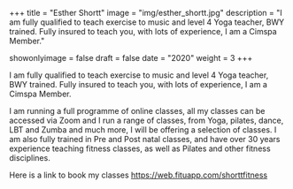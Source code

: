 +++
title = "Esther Shortt"
image = "img/esther_shortt.jpg"
description = "I am fully qualified to teach exercise to music and level 4 Yoga teacher, BWY trained. Fully insured to teach you, with lots of experience, I am a Cimspa Member."

showonlyimage = false
draft = false
date = "2020"
weight = 3
+++

I am fully qualified to teach exercise to music and level 4 Yoga teacher, BWY trained. Fully insured to teach you, with lots of experience, I am a Cimspa Member.

I am running a full programme of online classes, all my classes can be accessed via Zoom and I run a range of classes, from Yoga, pilates, dance, LBT and Zumba and much more, I will be offering a selection of classes. I am also fully trained in Pre and Post natal classes, and have over 30 years experience teaching fitness classes, as well as Pilates and other fitness disciplines.

Here is a link to book my classes https://web.fituapp.com/shorttfitness
